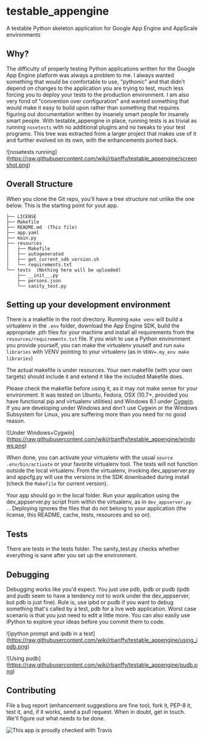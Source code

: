testable_appengine
==================

A testable Python skeleton application for Google App Engine and
AppScale environments

Why?
----

The difficulty of properly testing Python applications written for the
Google App Engine platform was always a problem to me. I always wanted
something that would be comfortable to use, "pythonic" and that didn't
depend on changes to the application you are trying to test, much less
forcing you to deploy your tests to the production environment. I am
also very fond of "convention over configuration" and wanted something
that would make it easy to build upon rather than something that
requires figuring out documentation written by insanely smart people for
insanely smart people. With testable_appengine in place, running tests
is as trivial as running `nosetests` with no additional plugins and no
tweaks to your test programs. This tree was extracted from a larger
project that makes use of it and further evolved on its own, with the
enhancements ported back.

![nosetests running]
(https://raw.githubusercontent.com/wiki/rbanffy/testable_appengine/screenshot.png)

Overall Structure
-----------------

When you clone the Git repo, you'll have a tree structure not unlike
the one below. This is the starting point for yout app.

    ├── LICENSE
    ├── Makefile
    ├── README.md  (This file)
    ├── app.yaml
    ├── main.py
    ├── resources
    │   ├── Makefile
    │   ├── autogenerated
    │   ├── get_current_sdk_version.sh
    │   └── requirements.txt
    └── tests  (Nothing here will be uploaded)
        ├── __init__.py
        ├── persons.json
        └── sanity_test.py

Setting up your development environment
---------------------------------------

There is a makefile in the root directory. Running `make venv` will
build a virtualenv in the `.env` folder, download the App Engine SDK,
build the appropriate .pth files for your machine and install all
requirements from the `resources/requirements.txt` file. If you wish to
use a Python environment you provide yourself, you can make the
virtualenv youself and run `make libraries` with VENV pointing to your
virtualenv (as in `VENV=.my_env make libraries`)

The actual makefile is under resources. Your own makefile (with your own
targets) should include it and extend it like the included Makefile
does.

Please check the makefile before using it, as it may not make sense for
your environment. It was tested on Ubuntu, Fedora, OSX (10.7+, provided
you have functional pip and virtualenv utilities) and Windows 8.1 under
[Cygwin](http://www.cygwin.com/). If you are developing under Windows
and don't use Cygwin or the Windows Subsystem for Linux, you are
suffering more than you need for no good reason.

![Under Windows+Cygwin]
(https://raw.githubusercontent.com/wiki/rbanffy/testable_appengine/windows.png)

When done, you can activate your virtualenv with the usual `source
.env/bin/activate` or your favorite virtualenv tool. The tests will not
function outside the local virtualenv. From the virtualenv, invoking
dev_appserver.py and appcfg.py will use the versions in the SDK
downloaded during install (check the `Makefile` for current version).

Your app should go in the local folder. Run your application using the
dev_appserver.py script from within the virtualenv, as in
`dev_appserver.py .`. Deploying ignores the files that do not belong to
your application (the license, this README, cache, tests, resources and
so on).

Tests
-----

There are tests in the tests folder. The sanity_test.py checks whether
everything is sane after you set up the environment.

Debugging
---------

Debugging works like you'd expect. You just use pdb, ipdb or pudb (ipdb
and pudb seem to have a tendency not to work under the dev_appserver,
but pdb is just fine). Rule is, use ipbd or pudb if you want to debug
something that's called by a test, pdb for a live web application. Worst
case scenario is that you just need to edit a little more. You can also
easily use iPython to explore your ideas before you commit them to code.

![ipython prompt and ipdb in a test]
(https://raw.githubusercontent.com/wiki/rbanffy/testable_appengine/using_ipdb.png)

![Using pudb]
(https://raw.githubusercontent.com/wiki/rbanffy/testable_appengine/pudb.png)

Contributing
------------

File a bug report (enhancement suggestions are fine too), fork it, PEP-8
it, test it, and, if it works, send a pull request. When in doubt, get
in touch. We'll figure out what needs to be done.

![This app is proudly checked with Travis](https://api.travis-ci.org/rbanffy/testable_appengine.svg)
